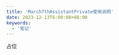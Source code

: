 ```yaml
---
title: 'March7thAssistantPrivate使用说明'
date: 2023-12-13T6:00:00+08:00
keywords:
  - '笔记'
---
```


占位

<!--more-->
